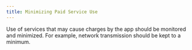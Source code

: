 ```yaml
---
title: Minimizing Paid Service Use
---
```

Use of services that may cause charges by the app should be monitored and minimized. For example, network transmission should be kept to a minimum.
